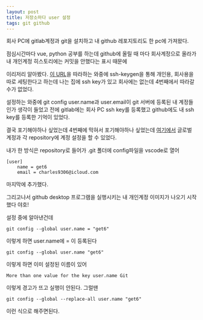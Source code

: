 ```yaml
---
layout: post
title: 저장소마다 user 설정
tags: git github
---
```


회사 PC에 gitlab계정과 git을 설치하고 내 github 레포지토리도 한 pc에 가져왔다.

점심시간마다 vue, python 공부를 하는데 github에 올릴 때 마다 회사계정으로 올라가 내 개인계정 히스토리에는 커밋을 안했다는 표시 때문에

이리저리 알아봤다. [이 URL](https://www.freecodecamp.org/news/manage-multiple-github-accounts-the-ssh-way-2dadc30ccaca/)을 따라하는 와중에 ssh-keygen을 통해 개인용, 회사용을 따로 세팅한다고 하는데 
나는 집에 ssh key가 있고 회사에는 없는데 4번째에서 따라갈 수가 없었다.

설정하는 와중에 git config user.name과 user.email이 git 서버에 등록된 내 계정들인가 생각이 들었고
전에 gitlab에는 회사 PC ssh key를 등록했고 github에도 내 ssh key를 등록한 기억이 있었다.

결국 포기해야하나 싶었는데 4번째에 막혀서 포기해야하나 싶었는데 [여기에서](https://help.github.com/en/github/setting-up-and-managing-your-github-user-account/setting-your-commit-email-address) 글로벌 계정과 각 repository에 계정 설정을 할 수 있었다.

내가 한 방식은 repository로 들어가 .git 폴더에 config파일을 vscode로 열어
````
[user]
	name = get6
	email = charles9306@icloud.com
````
마지막에 추가했다.

그리고나서 github desktop 프로그램을 실행시키는 내 개인계정 이미지가 나오기 시작했다 야호!

설정 중에 알아낸건데
````
git config --global user.name = "get6"
````
이렇게 하면 user.name에 = 이 등록된다
````
git config --global user.name "get6"
````
이렇게 하면 이미 설정된 이름이 있어 
````
More than one value for the key user.name Git 
````
이렇게 경고가 뜨고 실행이 안된다. 그럴땐 
````
git config --global --replace-all user.name "get6" 
````
이런 식으로 해주면된다.
